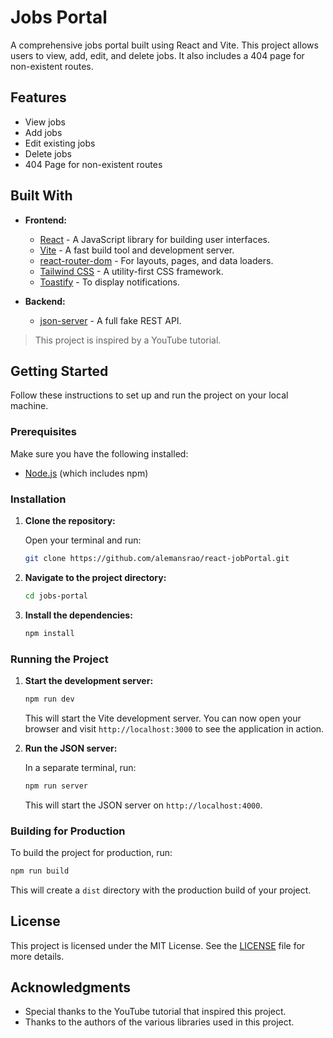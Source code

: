 # Jobs Portal

A comprehensive jobs portal built using React and Vite. This project allows users to view, add, edit, and delete jobs. It also includes a 404 page for non-existent routes.

## Features

- View jobs
- Add jobs
- Edit existing jobs
- Delete jobs
- 404 Page for non-existent routes

## Built With

- **Frontend:**
  - [React](https://reactjs.org/) - A JavaScript library for building user interfaces.
  - [Vite](https://vitejs.dev/) - A fast build tool and development server.
  - [react-router-dom](https://reactrouter.com/) - For layouts, pages, and data loaders.
  - [Tailwind CSS](https://tailwindcss.com/) - A utility-first CSS framework.
  - [Toastify](https://fkhadra.github.io/react-toastify/) - To display notifications.

- **Backend:**
  - [json-server](https://www.npmjs.com/package/json-server) - A full fake REST API.

> This project is inspired by a YouTube tutorial.

## Getting Started

Follow these instructions to set up and run the project on your local machine.

### Prerequisites

Make sure you have the following installed:

- [Node.js](https://nodejs.org/) (which includes npm)

### Installation

1. **Clone the repository:**

   Open your terminal and run:
   ```bash
   git clone https://github.com/alemansrao/react-jobPortal.git
   ```

2. **Navigate to the project directory:**

   ```bash
   cd jobs-portal
   ```

3. **Install the dependencies:**

   ```bash
   npm install
   ```

### Running the Project

1. **Start the development server:**

   ```bash
   npm run dev
   ```

   This will start the Vite development server. You can now open your browser and visit `http://localhost:3000` to see the application in action.

2. **Run the JSON server:**

   In a separate terminal, run:
   ```bash
   npm run server
   ```

   This will start the JSON server on `http://localhost:4000`.

### Building for Production

To build the project for production, run:

```bash
npm run build
```

This will create a `dist` directory with the production build of your project.

## License

This project is licensed under the MIT License. See the [LICENSE](LICENSE) file for more details.

## Acknowledgments

- Special thanks to the YouTube tutorial that inspired this project.
- Thanks to the authors of the various libraries used in this project.

